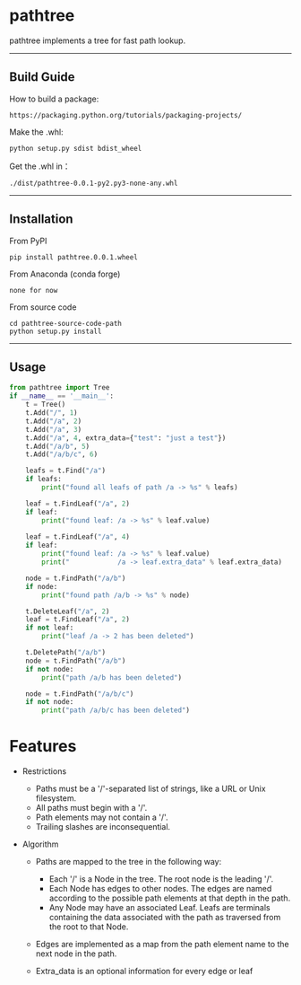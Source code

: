 
pathtree
=============================

pathtree implements a tree for fast path lookup.

------------
Build Guide
------------
How to build a package:

    https://packaging.python.org/tutorials/packaging-projects/

Make the .whl:

    python setup.py sdist bdist_wheel

Get the .whl in：

    ./dist/pathtree-0.0.1-py2.py3-none-any.whl

------------
Installation
------------

From PyPI

    pip install pathtree.0.0.1.wheel

From Anaconda (conda forge)

    none for now

From source code

    cd pathtree-source-code-path
    python setup.py install



-----
Usage
-----

```python
from pathtree import Tree
if __name__ == '__main__':
    t = Tree()
    t.Add("/", 1)
    t.Add("/a", 2)
    t.Add("/a", 3)
    t.Add("/a", 4, extra_data={"test": "just a test"})
    t.Add("/a/b", 5)
    t.Add("/a/b/c", 6)

    leafs = t.Find("/a")
    if leafs:
        print("found all leafs of path /a -> %s" % leafs)

    leaf = t.FindLeaf("/a", 2)
    if leaf:
        print("found leaf: /a -> %s" % leaf.value)
    
    leaf = t.FindLeaf("/a", 4)
    if leaf:
        print("found leaf: /a -> %s" % leaf.value)
        print("            /a -> leaf.extra_data" % leaf.extra_data)

    node = t.FindPath("/a/b")
    if node:
        print("found path /a/b -> %s" % node)

    t.DeleteLeaf("/a", 2)
    leaf = t.FindLeaf("/a", 2)
    if not leaf:
        print("leaf /a -> 2 has been deleted")

    t.DeletePath("/a/b")
    node = t.FindPath("/a/b")
    if not node:
        print("path /a/b has been deleted")

    node = t.FindPath("/a/b/c")
    if not node:
        print("path /a/b/c has been deleted")
```

Features
=========

 - Restrictions
   - Paths must be a '/'-separated list of strings, like a URL or Unix filesystem.
   - All paths must begin with a '/'.
   - Path elements may not contain a '/'.
   - Trailing slashes are inconsequential.

 - Algorithm
    - Paths are mapped to the tree in the following way:
        - Each '/' is a Node in the tree. The root node is the leading '/'.
        - Each Node has edges to other nodes. The edges are named according to the possible path elements at that depth in the path.
        - Any Node may have an associated Leaf.  Leafs are terminals containing the data associated with the path as traversed from the root to that Node.

    - Edges are implemented as a map from the path element name to the next node in the path.
    
    - Extra_data is an optional information for every edge or leaf


